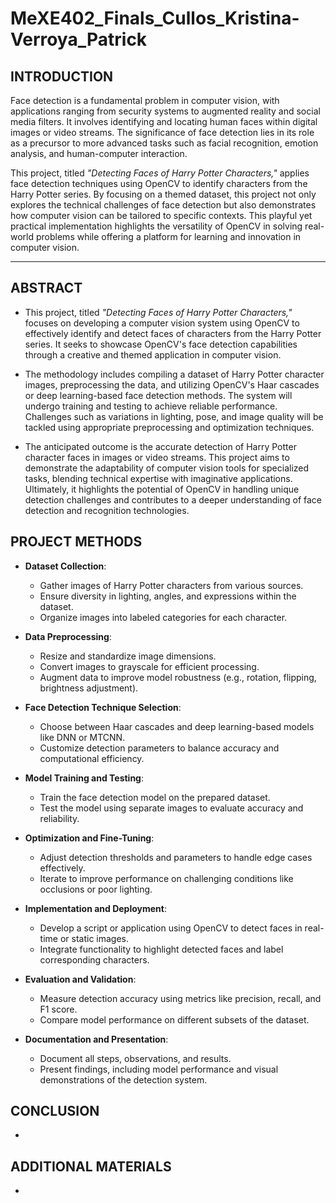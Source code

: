 # MeXE402_Finals_Cullos_Kristina-Verroya_Patrick

## INTRODUCTION
  
Face detection is a fundamental problem in computer vision, with applications ranging from security systems to augmented reality and social media filters. It involves identifying and locating human faces within digital images or video streams. The significance of face detection lies in its role as a precursor to more advanced tasks such as facial recognition, emotion analysis, and human-computer interaction.

This project, titled *"Detecting Faces of Harry Potter Characters,"* applies face detection techniques using OpenCV to identify characters from the Harry Potter series. By focusing on a themed dataset, this project not only explores the technical challenges of face detection but also demonstrates how computer vision can be tailored to specific contexts. This playful yet practical implementation highlights the versatility of OpenCV in solving real-world problems while offering a platform for learning and innovation in computer vision.  

--- 

## ABSTRACT

* This project, titled *"Detecting Faces of Harry Potter Characters,"* focuses on developing a computer vision system using OpenCV to effectively identify and detect faces of characters from the Harry Potter series. It seeks to showcase OpenCV's face detection capabilities through a creative and themed application in computer vision.  

* The methodology includes compiling a dataset of Harry Potter character images, preprocessing the data, and utilizing OpenCV's Haar cascades or deep learning-based face detection methods. The system will undergo training and testing to achieve reliable performance. Challenges such as variations in lighting, pose, and image quality will be tackled using appropriate preprocessing and optimization techniques.  

* The anticipated outcome is the accurate detection of Harry Potter character faces in images or video streams. This project aims to demonstrate the adaptability of computer vision tools for specialized tasks, blending technical expertise with imaginative applications. Ultimately, it highlights the potential of OpenCV in handling unique detection challenges and contributes to a deeper understanding of face detection and recognition technologies.

## PROJECT METHODS

- **Dataset Collection**:  
  - Gather images of Harry Potter characters from various sources.  
  - Ensure diversity in lighting, angles, and expressions within the dataset.  
  - Organize images into labeled categories for each character.  

- **Data Preprocessing**:  
  - Resize and standardize image dimensions.  
  - Convert images to grayscale for efficient processing.  
  - Augment data to improve model robustness (e.g., rotation, flipping, brightness adjustment).  

- **Face Detection Technique Selection**:  
  - Choose between Haar cascades and deep learning-based models like DNN or MTCNN.  
  - Customize detection parameters to balance accuracy and computational efficiency.  

- **Model Training and Testing**:  
  - Train the face detection model on the prepared dataset.  
  - Test the model using separate images to evaluate accuracy and reliability.  

- **Optimization and Fine-Tuning**:  
  - Adjust detection thresholds and parameters to handle edge cases effectively.  
  - Iterate to improve performance on challenging conditions like occlusions or poor lighting.  

- **Implementation and Deployment**:  
  - Develop a script or application using OpenCV to detect faces in real-time or static images.  
  - Integrate functionality to highlight detected faces and label corresponding characters.  

- **Evaluation and Validation**:  
  - Measure detection accuracy using metrics like precision, recall, and F1 score.  
  - Compare model performance on different subsets of the dataset.  

- **Documentation and Presentation**:  
  - Document all steps, observations, and results.  
  - Present findings, including model performance and visual demonstrations of the detection system.  

## CONCLUSION

*

## ADDITIONAL MATERIALS

*






